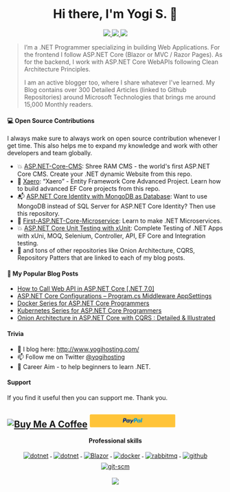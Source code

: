 <h1 align="center">Hi there, I'm Yogi S. 👋</h1>

<p align="center"> 
 <a href="https://twitter.com/yogihosting" alt="twitter">
   <img src="https://img.shields.io/badge/-@yogihosting-%231DA1F2?style=flat-square&logo=twitter&logoColor=ffffff" />
 </a>
 <a href="https://github.com/yogyogi" alt="github">
   <img src="https://img.shields.io/badge/-@yogyogi-%23181717?style=flat-square&logo=github" />
 </a>
 <a href="https://www.yogihosting.com" alt="blog">
   <img src="https://img.shields.io/badge/yogihosting.com-brightgreen?style=flat-square" />
 </a>
</p>

> I’m a .NET Programmer specializing in building Web Applications. For the frontend I follow ASP.NET Core (Blazor or MVC / Razor Pages). As for the backend, I work with ASP.NET Core WebAPIs following Clean Architecture Principles. 
> 
> I am an active blogger too, where I share whatever I've learned. My Blog contains over 300 Detailed Articles (linked to Github Repositories) around Microsoft Technologies that brings me around 15,000 Monthly readers.

#### 💻 Open Source Contributions

I always make sure to always work on open source contribution whenever I get time. This also helps me to expand my knowledge and work with other developers and team globally.

- 💥 [ASP.NET-Core-CMS](https://github.com/yogyogi/ASP.NET-Core-CMS): Shree RAM CMS - the world's first ASP.NET Core CMS. Create your .NET dynamic Website from this repo. 
- 🛒 [Xaero](https://github.com/yogyogi/Xaero): “Xaero” - Entity Framework Core Advanced Project. Learn how to build advanced EF Core projects from this repo.
- 📬 [ASP.NET Core Identity with MongoDB as Database](https://github.com/yogyogi/ASP.NET-Core-Identity-with-MongoDB-as-Database): Want to use MongoDB instead of SQL Server for ASP.NET Core Identity? Then use this repository.
- 📙 [First-ASP.NET-Core-Microservice](https://github.com/yogyogi/First-ASP.NET-Core-Microservice): Learn to make .NET Microservices.
- 💥 [ASP.NET Core Unit Testing with xUnit](https://github.com/yogyogi/ASP.NET-Core-Unit-Testing-with-xUnit): Complete Testing of .NET Apps with xUni, MOQ, Selenium, Controller, API, EF Core and Integration testing.
- 🥇 and tons of other repositories like Onion Architecture, CQRS, Repository Patters that are linked to each of my blog posts.


#### 📙 My Popular Blog Posts
- [How to Call Web API in ASP.NET Core [.NET 7.0]](https://www.yogihosting.com/aspnet-core-consume-api/)
- [ASP.NET Core Configurations – Program.cs Middleware AppSettings](https://www.yogihosting.com/aspnet-core-configurations/)
- [Docker Series for ASP.NET Core Programmers](https://www.yogihosting.com/category/docker/)
- [Kubernetes Series for ASP.NET Core Programmers](https://www.yogihosting.com/category/kubernetes/)
- [Onion Architecture in ASP.NET Core with CQRS : Detailed & Illustrated](https://www.hosting.work/onion-architecture-aspnet-core-cqrs/)

#### Trivia
- 📝 I blog here: http://www.yogihosting.com/
- 📫 Follow me on Twitter [@yogihosting](https://twitter.com/yogihosting)
- 🦸 Career Aim - to help beginners to learn .NET.

#### Support

If you find it useful then you can support me. Thank you.

<a href="https://www.buymeacoffee.com/YogYogi" target="_blank"><img src="https://cdn.buymeacoffee.com/buttons/default-orange.png" alt="Buy Me A Coffee" width="200"></a>
<a href="https://www.paypal.com/paypalme/yogihostingi" target="_blank"><img src="paypal.png" alt="Paypal Me" width="200"></a>
---

<p align="center"> 
 <strong>
  Professional skills
  </strong>
</p>

<p align="center">
  <a href="https://dotnet.microsoft.com/">
    <img src="https://www.vectorlogo.zone/logos/dotnet/dotnet-ar21.svg" alt="dotnet" style="vertical-align:top; margin:4px;">
  </a>
  <a href="https://dotnet.microsoft.com/">
    <img src="https://upload.wikimedia.org/wikipedia/commons/e/ee/.NET_Core_Logo.svg" height="60px" alt="dotnet" style="vertical-align:top; margin:4px;">
  </a>
  <a href="https://dotnet.microsoft.com/apps/aspnet/web-apps/blazor">
    <img src="https://upload.wikimedia.org/wikipedia/commons/d/d0/Blazor.png" alt="Blazor" height="60px" style="vertical-align:top; margin:4px">
  </a>
  <a href="https://hub.docker.com/">
    <img src="https://www.vectorlogo.zone/logos/docker/docker-ar21.svg" alt="docker" style="vertical-align:top; margin:4px">
  </a>
   <a href="https://www.rabbitmq.com">
    <img src="https://www.vectorlogo.zone/logos/rabbitmq/rabbitmq-ar21.svg" alt="rabbitmq" style="vertical-align:top; margin:4px">
  </a>
  <a href="https://www.github.com">
    <img src="https://www.vectorlogo.zone/logos/github/github-ar21.svg" alt="github" style="vertical-align:top; margin:4px">
  </a>
  <a href="https://www.git.com">
    <img src="https://www.vectorlogo.zone/logos/git-scm/git-scm-ar21.svg" alt="git-scm" style="vertical-align:top; margin:4px">
  </a>
</p>

<p align="center">
  <a href="#" alt="github stats"><img src="https://github-readme-stats.vercel.app/api?username=yogyogi" /></a>
</p>
